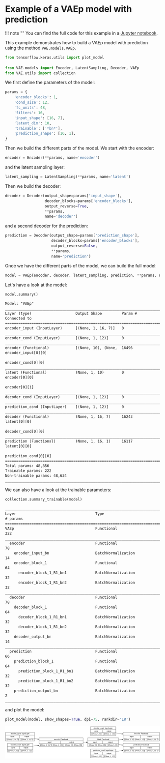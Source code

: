 # Example of a VAEp model with prediction

!!! note ""
    You can find the full code for this example in a [Jupyter notebook](ipynb/example_VAEp.ipynb).

This example demonstrates how to build a VAEp model with prediction using the method `VAE.models.VAEp`.


```python linenums="1"
from tensorflow.keras.utils import plot_model

from VAE.models import Encoder, LatentSampling, Decoder, VAEp
from VAE.utils import collection
```

We first define the parameters of the model:


```python linenums="5"
params = {
    'encoder_blocks': 1,
    'cond_size': 12,
    'fc_units': 48,
    'filters': 16,
    'input_shape': [16, 7],
    'latent_dim': 10,
    'trainable': ['*bn*'],
    'prediction_shape': [16, 1],
}
```

Then we build the different parts of the model. We start with the encoder:



```python linenums="15"
encoder = Encoder(**params, name='encoder')
```

and the latent sampling layer:



```python linenums="16"
latent_sampling = LatentSampling(**params, name='latent')
```

Then we build the decoder:



```python linenums="17"
decoder = Decoder(output_shape=params['input_shape'],
                  decoder_blocks=params['encoder_blocks'],
                  output_reverse=True,
                  **params,
                  name='decoder')
```

and a second decoder for the prediction:


```python linenums="22"
prediction = Decoder(output_shape=params['prediction_shape'],
                     decoder_blocks=params['encoder_blocks'],
                     output_reverse=False,
                     **params,
                     name='prediction')
```

Once we have the different parts of the model, we can build the full model:



```python linenums="26"
model = VAEp(encoder, decoder, latent_sampling, prediction, **params, name='VAEp')
```

Let's have a look at the model:



```python linenums="27"
model.summary()
```

    Model: "VAEp"
    __________________________________________________________________________________________________
    Layer (type)                    Output Shape         Param #     Connected to
    ==================================================================================================
    encoder_input (InputLayer)      [(None, 1, 16, 7)]   0
    __________________________________________________________________________________________________
    encoder_cond (InputLayer)       [(None, 1, 12)]      0
    __________________________________________________________________________________________________
    encoder (Functional)            [(None, 10), (None,  16496       encoder_input[0][0]
                                                                     encoder_cond[0][0]
    __________________________________________________________________________________________________
    latent (Functional)             (None, 1, 10)        0           encoder[0][0]
                                                                     encoder[0][1]
    __________________________________________________________________________________________________
    decoder_cond (InputLayer)       [(None, 1, 12)]      0
    __________________________________________________________________________________________________
    prediction_cond (InputLayer)    [(None, 1, 12)]      0
    __________________________________________________________________________________________________
    decoder (Functional)            (None, 1, 16, 7)     16243       latent[0][0]
                                                                     decoder_cond[0][0]
    __________________________________________________________________________________________________
    prediction (Functional)         (None, 1, 16, 1)     16117       latent[0][0]
                                                                     prediction_cond[0][0]
    ==================================================================================================
    Total params: 48,856
    Trainable params: 222
    Non-trainable params: 48,634
    __________________________________________________________________________________________________


We can also have a look at the trainable parameters:



```python linenums="28"
collection.summary_trainable(model)
```

    ________________________________________________________________________________
    Layer                                    Type                           # params
    ================================================================================
    VAEp                                     Functional                          222
    ________________________________________________________________________________
      encoder                                Functional                           78
        encoder_input_bn                     BatchNormalization                   14
        encoder_block_1                      Functional                           64
          encoder_block_1_R1_bn1             BatchNormalization                   32
          encoder_block_1_R1_bn2             BatchNormalization                   32
    ________________________________________________________________________________
      decoder                                Functional                           78
        decoder_block_1                      Functional                           64
          decoder_block_1_R1_bn1             BatchNormalization                   32
          decoder_block_1_R1_bn2             BatchNormalization                   32
        decoder_output_bn                    BatchNormalization                   14
    ________________________________________________________________________________
      prediction                             Functional                           66
        prediction_block_1                   Functional                           64
          prediction_block_1_R1_bn1          BatchNormalization                   32
          prediction_block_1_R1_bn2          BatchNormalization                   32
        prediction_output_bn                 BatchNormalization                    2
    ________________________________________________________________________________


and plot the model:


```python linenums="29"
plot_model(model, show_shapes=True, dpi=75, rankdir='LR')
```





![png](img/example_VAEp.png)
